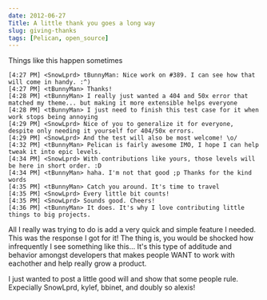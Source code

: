 ```yaml
---
date: 2012-06-27
Title: A little thank you goes a long way
slug: giving-thanks
tags: [Pelican, open_source]
---
```


Things like this happen sometimes

```irc
[4:27 PM] <SnowLprd> tBunnyMan: Nice work on #389. I can see how that will come in handy. :^)
[4:27 PM] <tBunnyMan> Thanks!
[4:28 PM] <tBunnyMan> I really just wanted a 404 and 50x error that matched my theme... but making it more extensible helps everyone
[4:28 PM] <tBunnyMan> I just need to finish this test case for it when work stops being annoying
[4:29 PM] <SnowLprd> Nice of you to generalize it for everyone, despite only needing it yourself for 404/50x errors.
[4:29 PM] <SnowLprd> And the test will also be most welcome! \o/
[4:32 PM] <tBunnyMan> Pelican is fairly awesome IMO, I hope I can help tweak it into epic levels.
[4:34 PM] <SnowLprd> With contributions like yours, those levels will be here in short order. :D
[4:34 PM] <tBunnyMan> haha. I'm not that good ;p Thanks for the kind words
[4:35 PM] <tBunnyMan> Catch you around. It's time to travel
[4:35 PM] <SnowLprd> Every little bit counts!
[4:35 PM] <SnowLprd> Sounds good. Cheers!
[4:36 PM] <tBunnyMan> It does. It's why I love contributing little things to big projects.
```

All I really was trying to do is add a very quick and simple feature I needed. This was the response I got for it! The thing is, you would be shocked how infrequently I see something like this... It's this type of additude and behavior amongst developers that makes people WANT to work with eachother and help really grow a product.

I just wanted to post a little good will and show that some people rule. Expecially SnowLprd, kylef, bbinet, and doubly so alexis!
